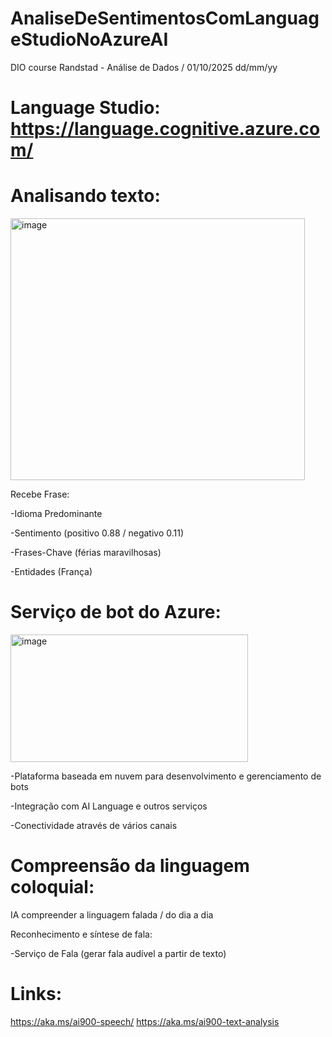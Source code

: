 # AnaliseDeSentimentosComLanguageStudioNoAzureAI
DIO course Randstad - Análise de Dados / 01/10/2025 dd/mm/yy

# Language Studio: https://language.cognitive.azure.com/

# Analisando texto:
<img width="471" height="419" alt="image" src="https://github.com/user-attachments/assets/6b41947e-b84f-4ae3-8b2f-54e52217f5a6" />


Recebe Frase:

-Idioma Predominante

-Sentimento (positivo 0.88 / negativo 0.11)

-Frases-Chave (férias maravilhosas)

-Entidades (França)

# Serviço de bot do Azure:
<img width="380" height="204" alt="image" src="https://github.com/user-attachments/assets/2e781181-1b4b-4e62-9ab6-1cae23940b51" />

-Plataforma baseada em nuvem para desenvolvimento e gerenciamento de bots

-Integração com AI Language e outros serviços

-Conectividade através de vários canais

# Compreensão da linguagem coloquial:

IA compreender a linguagem falada / do dia a dia

Reconhecimento e síntese de fala:

-Serviço de Fala (gerar fala audível a partir de texto)

# Links:
https://aka.ms/ai900-speech/
https://aka.ms/ai900-text-analysis
